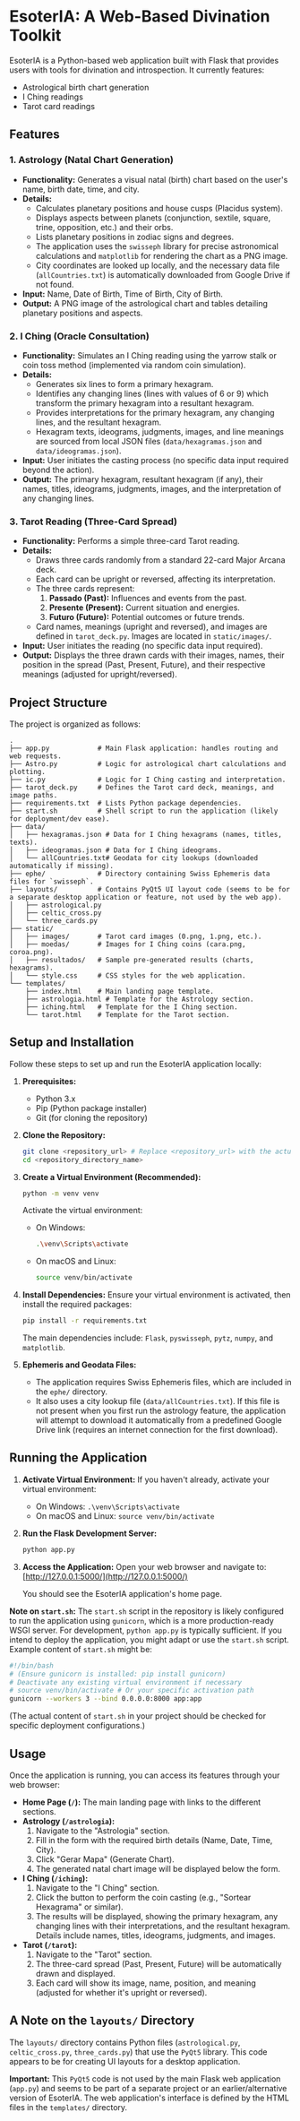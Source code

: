 # EsoterIA: A Web-Based Divination Toolkit

EsoterIA is a Python-based web application built with Flask that provides users with tools for divination and introspection. It currently features:

*   Astrological birth chart generation
*   I Ching readings
*   Tarot card readings

## Features

### 1. Astrology (Natal Chart Generation)

*   **Functionality:** Generates a visual natal (birth) chart based on the user's name, birth date, time, and city.
*   **Details:**
    *   Calculates planetary positions and house cusps (Placidus system).
    *   Displays aspects between planets (conjunction, sextile, square, trine, opposition, etc.) and their orbs.
    *   Lists planetary positions in zodiac signs and degrees.
    *   The application uses the `swisseph` library for precise astronomical calculations and `matplotlib` for rendering the chart as a PNG image.
    *   City coordinates are looked up locally, and the necessary data file (`allCountries.txt`) is automatically downloaded from Google Drive if not found.
*   **Input:** Name, Date of Birth, Time of Birth, City of Birth.
*   **Output:** A PNG image of the astrological chart and tables detailing planetary positions and aspects.

### 2. I Ching (Oracle Consultation)

*   **Functionality:** Simulates an I Ching reading using the yarrow stalk or coin toss method (implemented via random coin simulation).
*   **Details:**
    *   Generates six lines to form a primary hexagram.
    *   Identifies any changing lines (lines with values of 6 or 9) which transform the primary hexagram into a resultant hexagram.
    *   Provides interpretations for the primary hexagram, any changing lines, and the resultant hexagram.
    *   Hexagram texts, ideograms, judgments, images, and line meanings are sourced from local JSON files (`data/hexagramas.json` and `data/ideogramas.json`).
*   **Input:** User initiates the casting process (no specific data input required beyond the action).
*   **Output:** The primary hexagram, resultant hexagram (if any), their names, titles, ideograms, judgments, images, and the interpretation of any changing lines.

### 3. Tarot Reading (Three-Card Spread)

*   **Functionality:** Performs a simple three-card Tarot reading.
*   **Details:**
    *   Draws three cards randomly from a standard 22-card Major Arcana deck.
    *   Each card can be upright or reversed, affecting its interpretation.
    *   The three cards represent:
        1.  **Passado (Past):** Influences and events from the past.
        2.  **Presente (Present):** Current situation and energies.
        3.  **Futuro (Future):** Potential outcomes or future trends.
    *   Card names, meanings (upright and reversed), and images are defined in `tarot_deck.py`. Images are located in `static/images/`.
*   **Input:** User initiates the reading (no specific data input required).
*   **Output:** Displays the three drawn cards with their images, names, their position in the spread (Past, Present, Future), and their respective meanings (adjusted for upright/reversed).

## Project Structure

The project is organized as follows:

```
.
├── app.py            # Main Flask application: handles routing and web requests.
├── Astro.py          # Logic for astrological chart calculations and plotting.
├── ic.py             # Logic for I Ching casting and interpretation.
├── tarot_deck.py     # Defines the Tarot card deck, meanings, and image paths.
├── requirements.txt  # Lists Python package dependencies.
├── start.sh          # Shell script to run the application (likely for deployment/dev ease).
├── data/
│   ├── hexagramas.json # Data for I Ching hexagrams (names, titles, texts).
│   ├── ideogramas.json # Data for I Ching ideograms.
│   └── allCountries.txt# Geodata for city lookups (downloaded automatically if missing).
├── ephe/             # Directory containing Swiss Ephemeris data files for `swisseph`.
├── layouts/          # Contains PyQt5 UI layout code (seems to be for a separate desktop application or feature, not used by the web app).
│   ├── astrological.py
│   ├── celtic_cross.py
│   └── three_cards.py
├── static/
│   ├── images/       # Tarot card images (0.png, 1.png, etc.).
│   ├── moedas/       # Images for I Ching coins (cara.png, coroa.png).
│   ├── resultados/   # Sample pre-generated results (charts, hexagrams).
│   └── style.css     # CSS styles for the web application.
└── templates/
    ├── index.html    # Main landing page template.
    ├── astrologia.html # Template for the Astrology section.
    ├── iching.html   # Template for the I Ching section.
    └── tarot.html    # Template for the Tarot section.
```

## Setup and Installation

Follow these steps to set up and run the EsoterIA application locally:

1.  **Prerequisites:**
    *   Python 3.x
    *   Pip (Python package installer)
    *   Git (for cloning the repository)

2.  **Clone the Repository:**
    ```bash
    git clone <repository_url> # Replace <repository_url> with the actual URL
    cd <repository_directory_name>
    ```

3.  **Create a Virtual Environment (Recommended):**
    ```bash
    python -m venv venv
    ```
    Activate the virtual environment:
    *   On Windows:
        ```bash
        .\venv\Scripts\activate
        ```
    *   On macOS and Linux:
        ```bash
        source venv/bin/activate
        ```

4.  **Install Dependencies:**
    Ensure your virtual environment is activated, then install the required packages:
    ```bash
    pip install -r requirements.txt
    ```
    The main dependencies include: `Flask`, `pyswisseph`, `pytz`, `numpy`, and `matplotlib`.

5.  **Ephemeris and Geodata Files:**
    *   The application requires Swiss Ephemeris files, which are included in the `ephe/` directory.
    *   It also uses a city lookup file (`data/allCountries.txt`). If this file is not present when you first run the astrology feature, the application will attempt to download it automatically from a predefined Google Drive link (requires an internet connection for the first download).

## Running the Application

1.  **Activate Virtual Environment:**
    If you haven't already, activate your virtual environment:
    *   On Windows: `.\venv\Scripts\activate`
    *   On macOS and Linux: `source venv/bin/activate`

2.  **Run the Flask Development Server:**
    ```bash
    python app.py
    ```

3.  **Access the Application:**
    Open your web browser and navigate to:
    [http://127.0.0.1:5000/](http://127.0.0.1:5000/)

    You should see the EsoterIA application's home page.

**Note on `start.sh`:**
The `start.sh` script in the repository is likely configured to run the application using `gunicorn`, which is a more production-ready WSGI server. For development, `python app.py` is typically sufficient. If you intend to deploy the application, you might adapt or use the `start.sh` script. Example content of `start.sh` might be:
```bash
#!/bin/bash
# (Ensure gunicorn is installed: pip install gunicorn)
# Deactivate any existing virtual environment if necessary
# source venv/bin/activate # Or your specific activation path
gunicorn --workers 3 --bind 0.0.0.0:8000 app:app
```
(The actual content of `start.sh` in your project should be checked for specific deployment configurations.)

## Usage

Once the application is running, you can access its features through your web browser:

*   **Home Page (`/`):** The main landing page with links to the different sections.
*   **Astrology (`/astrologia`):**
    1.  Navigate to the "Astrologia" section.
    2.  Fill in the form with the required birth details (Name, Date, Time, City).
    3.  Click "Gerar Mapa" (Generate Chart).
    4.  The generated natal chart image will be displayed below the form.
*   **I Ching (`/iching`):**
    1.  Navigate to the "I Ching" section.
    2.  Click the button to perform the coin casting (e.g., "Sortear Hexagrama" or similar).
    3.  The results will be displayed, showing the primary hexagram, any changing lines with their interpretations, and the resultant hexagram. Details include names, titles, ideograms, judgments, and images.
*   **Tarot (`/tarot`):**
    1.  Navigate to the "Tarot" section.
    2.  The three-card spread (Past, Present, Future) will be automatically drawn and displayed.
    3.  Each card will show its image, name, position, and meaning (adjusted for whether it's upright or reversed).

## A Note on the `layouts/` Directory

The `layouts/` directory contains Python files (`astrological.py`, `celtic_cross.py`, `three_cards.py`) that use the `PyQt5` library. This code appears to be for creating UI layouts for a desktop application.

**Important:** This `PyQt5` code is not used by the main Flask web application (`app.py`) and seems to be part of a separate project or an earlier/alternative version of EsoterIA. The web application's interface is defined by the HTML files in the `templates/` directory.

